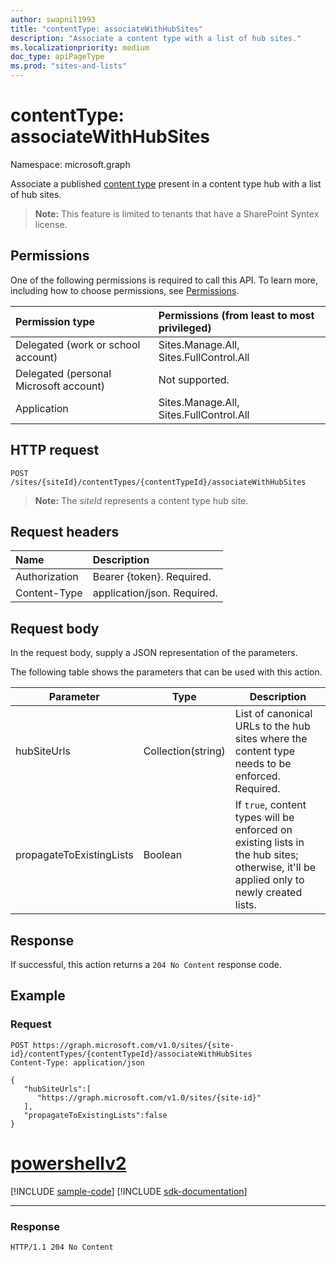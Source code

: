 ```yaml
---
author: swapnil1993
title: "contentType: associateWithHubSites"
description: "Associate a content type with a list of hub sites."
ms.localizationpriority: medium
doc_type: apiPageType
ms.prod: "sites-and-lists"
---
```


# contentType: associateWithHubSites

Namespace: microsoft.graph


Associate a published [content type][contentType] present in a content type hub with a list of hub sites.

>**Note:** This feature is limited to tenants that have a SharePoint Syntex license.
  

## Permissions  

One of the following permissions is required to call this API. To learn more, including how to choose permissions, see [Permissions](/graph/permissions-reference).

  

|Permission type | Permissions (from least to most privileged) |
|:--------------------|:---------------------------------------------------------|
|Delegated (work or school account) | Sites.Manage.All, Sites.FullControl.All  |
|Delegated (personal Microsoft account) | Not supported. |
|Application | Sites.Manage.All, Sites.FullControl.All |

  

## HTTP request
<!-- {
  "blockType": "ignored"
}
-->
```http
POST /sites/{siteId}/contentTypes/{contentTypeId}/associateWithHubSites
```
>**Note:** The _siteId_ represents a content type hub site.

## Request headers
|Name|Description|
|:---|:---|
|Authorization|Bearer {token}. Required.|
|Content-Type|application/json. Required.|

## Request body
In the request body, supply a JSON representation of the parameters.

The following table shows the parameters that can be used with this action.

|Parameter|Type|Description|
|-|-|-|
|hubSiteUrls| Collection(string) |List of canonical URLs to the hub sites where the content type needs to be enforced. Required.|
|propagateToExistingLists| Boolean |If `true`, content types will be enforced on existing lists in the hub sites; otherwise, it'll be applied only to newly created lists.|

## Response

If successful, this action returns a `204 No Content` response code.

## Example

### Request


<!-- {
  "blockType": "request",
  "name": "contenttype_associatewithhubsites"
}
-->
```http
POST https://graph.microsoft.com/v1.0/sites/{site-id}/contentTypes/{contentTypeId}/associateWithHubSites
Content-Type: application/json

{
   "hubSiteUrls":[
      "https://graph.microsoft.com/v1.0/sites/{site-id}"
   ],
   "propagateToExistingLists":false
}
```

# [powershellv2](#tab/powershellv2)
[!INCLUDE [sample-code](../includes/snippets/powershellv2/contenttype-associatewithhubsites-powershellv2-snippets.md)]
[!INCLUDE [sdk-documentation](../includes/snippets/snippets-sdk-documentation-link.md)]

---

### Response



<!-- { "blockType": "response" } -->

```http
HTTP/1.1 204 No Content
```

  

[contentType]: ../resources/contentType.md
